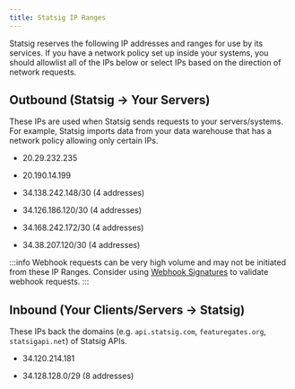 ```yaml
---
title: Statsig IP Ranges
---
```


Statsig reserves the following IP addresses and ranges for use by its services. If you have a network policy set up inside your systems, you should allowlist
all of the IPs below or select IPs based on the direction of network requests.

## Outbound (Statsig -> Your Servers)

These IPs are used when Statsig sends requests to your servers/systems. For example, Statsig imports data from your data warehouse that has a network policy
allowing only certain IPs.

- 20.29.232.235

- 20.190.14.199

- 34.138.242.148/30 (4 addresses)

- 34.126.186.120/30 (4 addresses)

- 34.168.242.172/30 (4 addresses)

- 34.38.207.120/30 (4 addresses)

:::info
Webhook requests can be very high volume and may not be initiated from these IP Ranges. Consider using [Webhook Signatures](/integrations/event_webhook#webhook-signature) to validate webhook requests.
:::

## Inbound (Your Clients/Servers -> Statsig)

These IPs back the domains (e.g. `api.statsig.com`, `featuregates.org`, `statsigapi.net`) of Statsig APIs.

- 34.120.214.181

- 34.128.128.0/29 (8 addresses)
